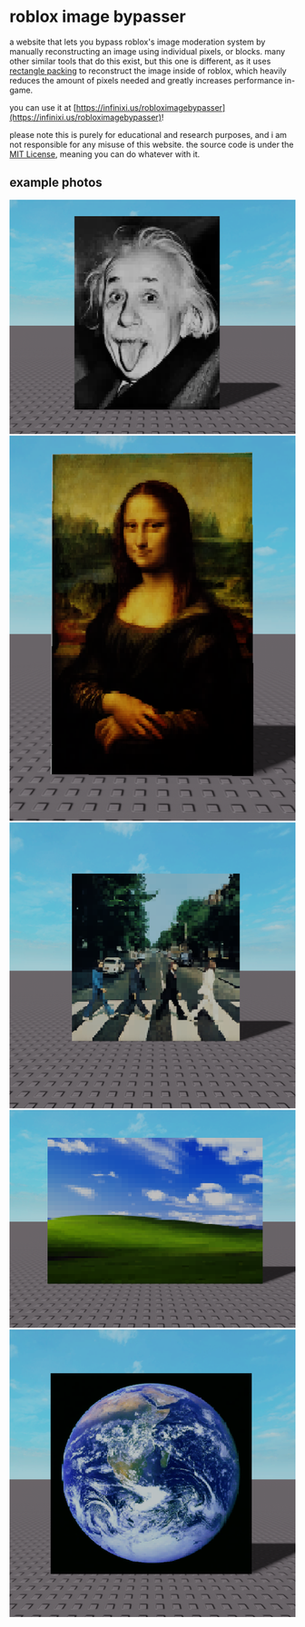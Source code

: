 # roblox image bypasser

a website that lets you bypass roblox's image moderation system by manually reconstructing an image using individual pixels, or blocks. many other similar tools that do this exist, but this one is different, as it uses [rectangle packing](https://en.wikipedia.org/wiki/Rectangle_packing) to reconstruct the image inside of roblox, which heavily reduces the amount of pixels needed and greatly increases performance in-game.

you can use it at [https://infinixi.us/robloximagebypasser](https://infinixi.us/robloximagebypasser)!

please note this is purely for educational and research purposes, and i am not responsible for any misuse of this website. the source code is under the [MIT License](https://github.com/Infinixius/robloximagebypasser/blob/main/LICENSE), meaning you can do whatever with it.

## example photos

![einstein](images/einstein.png)
![mona lisa](images/monalisa.png)
![abbey road](images/abbeyroad.png)
![bliss](images/bliss.png)
![earth](images/earth.png)